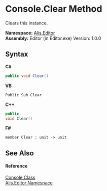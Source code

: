 # Console.Clear Method 
 

Clears this instance.

**Namespace:**&nbsp;<a href="b150ade4-39de-a232-5f06-d3cdc1b2c538">Alis.Editor</a><br />**Assembly:**&nbsp;Editor (in Editor.exe) Version: 1.0.0

## Syntax

**C#**<br />
``` C#
public void Clear()
```

**VB**<br />
``` VB
Public Sub Clear
```

**C++**<br />
``` C++
public:
void Clear()
```

**F#**<br />
``` F#
member Clear : unit -> unit 

```


## See Also


#### Reference
<a href="1b49d593-56e1-26b5-88a8-1c9505524459">Console Class</a><br /><a href="b150ade4-39de-a232-5f06-d3cdc1b2c538">Alis.Editor Namespace</a><br />